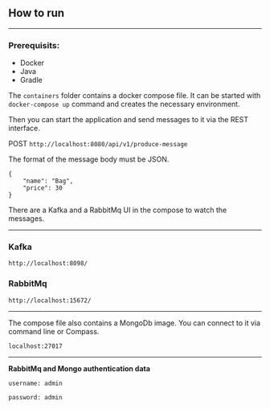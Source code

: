 ## How to run

---

### Prerequisits:

- Docker
- Java
- Gradle

The `containers` folder contains a docker compose file. It can be started with `docker-compose up` command and creates
the necessary environment.

Then you can start the application and send messages to it via the REST interface.

POST `http://localhost:8080/api/v1/produce-message`

The format of the message body must be JSON.

```
{
    "name": "Bag",
    "price": 30
}
```

There are a Kafka and a RabbitMq UI in the compose to watch the messages.

---

### Kafka

`http://localhost:8098/`

### RabbitMq

`http://localhost:15672/`

---

The compose file also contains a MongoDb image. You can connect to it via command line or Compass.

`localhost:27017`

---

**RabbitMq and Mongo authentication data**

`username: admin`

`password: admin`





